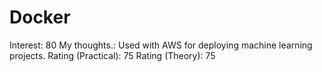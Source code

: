 # Docker

Interest: 80
My thoughts.: Used with AWS for deploying machine learning projects.
Rating (Practical): 75
Rating (Theory): 75